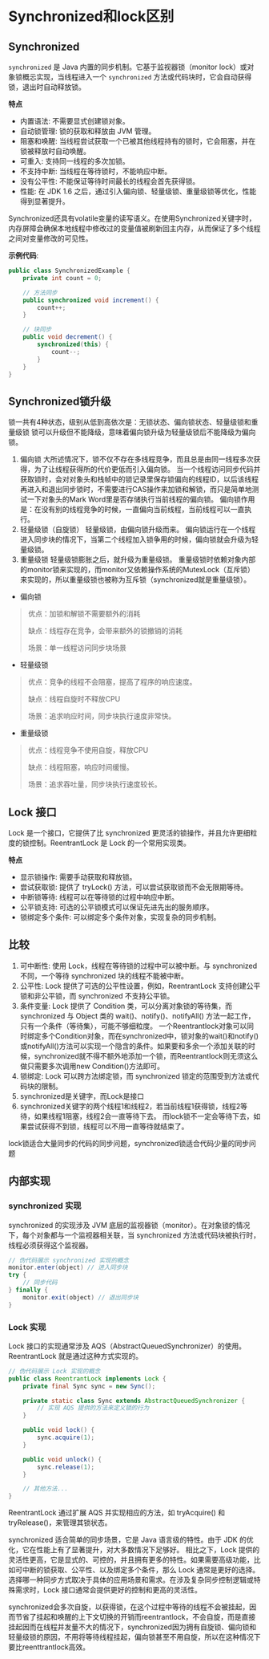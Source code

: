 # Synchronized和lock区别

## Synchronized

`synchronized` 是 Java 内置的同步机制。它基于监视器锁（monitor lock）或对象锁概忈实现，当线程进入一个 `synchronized` 方法或代码块时，它会自动获得锁，退出时自动释放锁。

**特点**
- 内置语法: 不需要显式创建锁对象。
- 自动锁管理: 锁的获取和释放由 JVM 管理。
- 阻塞和唤醒: 当线程尝试获取一个已被其他线程持有的锁时，它会阻塞，并在锁被释放时自动唤醒。
- 可重入: 支持同一线程的多次加锁。
- 不支持中断: 当线程在等待锁时，不能响应中断。
- 没有公平性: 不能保证等待时间最长的线程会首先获得锁。
- 性能: 在 JDK 1.6 之后，通过引入偏向锁、轻量级锁、重量级锁等优化，性能得到显著提升。

Synchronized还具有volatile变量的读写语义。在使用Synchronized关键字时，内存屏障会确保本地线程中修改过的变量值被刷新回主内存，从而保证了多个线程之间对变量修改的可见性。

**示例代码**:
``` Java
public class SynchronizedExample {
    private int count = 0;

    // 方法同步
    public synchronized void increment() {
        count++;
    }

    // 块同步
    public void decrement() {
        synchronized(this) {
            count--;
        }
    }
}
```
## Synchronized锁升级
锁一共有4种状态，级别从低到高依次是：无锁状态、偏向锁状态、轻量级锁和重量级锁
锁可以升级但不能降级，意味着偏向锁升级为轻量级锁后不能降级为偏向锁。

1. 偏向锁
大所述情况下，锁不仅不存在多线程竞争，而且总是由同一线程多次获得，为了让线程获得所的代价更低而引入偏向锁。
当一个线程访问同步代码并获取锁时，会对对象头和栈帧中的锁记录里保存锁偏向的线程ID，以后该线程再进入和退出同步锁时，不需要进行CAS操作来加锁和解锁，而只是简单地测试一下对象头的Mark Word里是否存储执行当前线程的偏向锁。
偏向锁作用是：在没有别的线程竞争的时候，一直偏向当前线程，当前线程可以一直执行。
2. 轻量级锁（自旋锁）
轻量级锁，由偏向锁升级而来。
偏向锁运行在一个线程进入同步块的情况下，当第二个线程加入锁争用的时候，偏向锁就会升级为轻量级锁。
3. 重量级锁
轻量级锁膨胀之后，就升级为重量级锁。
重量级锁时依赖对象内部的monitor锁来实现的，而monitor又依赖操作系统的MutexLock（互斥锁）来实现的，所以重量级锁也被称为互斥锁（synchronized就是重量级锁）。

- 偏向锁
> 优点：加锁和解锁不需要额外的消耗
> 
> 缺点：线程存在竞争，会带来额外的锁撤销的消耗
> 
> 场景：单一线程访问同步块场景

- 轻量级锁
> 优点：竞争的线程不会阻塞，提高了程序的响应速度。
>
> 缺点：线程自旋时不释放CPU
>
> 场景：追求响应时间，同步块执行速度非常快。

- 重量级锁
> 优点：线程竞争不使用自旋，释放CPU
> 
> 缺点：线程阻塞，响应时间缓慢。
> 
> 场景：追求吞吐量，同步块执行速度较长。


## Lock 接口

Lock 是一个接口，它提供了比 synchronized 更灵活的锁操作，并且允许更细粒度的锁控制。ReentrantLock 是 Lock 的一个常用实现类。

**特点**

- 显示锁操作: 需要手动获取和释放锁。
- 尝试获取锁: 提供了 tryLock() 方法，可以尝试获取锁而不会无限期等待。
- 中断锁等待: 线程可以在等待锁的过程中响应中断。
- 公平锁支持: 可选的公平锁模式可以保证先进先出的服务顺序。
- 锁绑定多个条件: 可以绑定多个条件对象，实现复杂的同步机制。

## 比较

1. 可中断性: 使用 Lock，线程在等待锁的过程中可以被中断。与 synchronized 不同，一个等待 synchronized 块的线程不能被中断。
2. 公平性: Lock 提供了可选的公平性设置，例如，ReentrantLock 支持创建公平锁和非公平锁，而 synchronized 不支持公平锁。
3. 条件变量: Lock 提供了 Condition 类，可以分离对象锁的等待集，而 synchronized 与 Object 类的 wait()、notify()、notifyAll() 方法一起工作，只有一个条件（等待集），可能不够细粒度。
一个Reentrantlock对象可以同时绑定多个Condition对象，而在synchronized中，锁对象的wait()和notify()或notifyAll()方法可以实现一个隐含的条件。如果要和多余一个添加关联的时候，synchronized就不得不额外地添加一个锁，而Reentrantlock则无须这么做只需要多次调用new Condition()方法即可。
4. 锁绑定: Lock 可以跨方法绑定锁，而 synchronized 锁定的范围受到方法或代码块的限制。
5. synchronized是关键字，而Lock是接口
6. synchronized关键字的两个线程1和线程2，若当前线程1获得锁，线程2等待，如果线程1阻塞，线程2会一直等待下去。
而lock锁不一定会等待下去，如果尝试获得不到锁，线程可以不用一直等待就结束了。

lock锁适合大量同步的代码的同步问题，synchronized锁适合代码少量的同步问题


## 内部实现

### synchronized 实现
synchronized 的实现涉及 JVM 底层的监视器锁（monitor）。在对象锁的情况下，每个对象都与一个监视器相关联，当 synchronized 方法或代码块被执行时，线程必须获得这个监视器。

```Java
// 伪代码展示 synchronized 实现的概念
monitor.enter(object) // 进入同步块
try {
    // 同步代码
} finally {
    monitor.exit(object) // 退出同步块
}
```

### Lock 实现
Lock 接口的实现通常涉及 AQS（AbstractQueuedSynchronizer）的使用。ReentrantLock 就是通过这种方式实现的。

```Java
// 伪代码展示 Lock 实现的概念
public class ReentrantLock implements Lock {
    private final Sync sync = new Sync();

    private static class Sync extends AbstractQueuedSynchronizer {
        // 实现 AQS 提供的方法来定义锁的行为
    }

    public void lock() {
        sync.acquire(1);
    }

    public void unlock() {
        sync.release(1);
    }

    // 其他方法...
}
```
ReentrantLock 通过扩展 AQS 并实现相应的方法，如 tryAcquire() 和 tryRelease()，来管理其锁状态。

synchronized 适合简单的同步场景，它是 Java 语言级的特性。由于 JDK 的优化，它在性能上有了显著提升，对大多数情况下足够好。
相比之下，Lock 提供的灵活性更高，它是显式的、可控的，并且拥有更多的特性。如果需要高级功能，比如可中断的锁获取、公平性、以及绑定多个条件，那么 Lock 通常是更好的选择。
选择哪一种同步方式取决于具体的应用场景和需求。在涉及复杂同步控制逻辑或特殊需求时，Lock 接口通常会提供更好的控制和更高的灵活性。

synchronized会多次自旋，以获得锁，在这个过程中等待的线程不会被挂起，因而节省了挂起和唤醒的上下文切换的开销而reentrantlock，不会自旋，而是直接挂起因而在线程并发量不大的情况下，synchronized因为拥有自旋锁、偏向锁和轻量级锁的原因，不用将等待线程挂起，偏向锁甚至不用自旋，所以在这种情况下要比reenttrantlock高效。 
